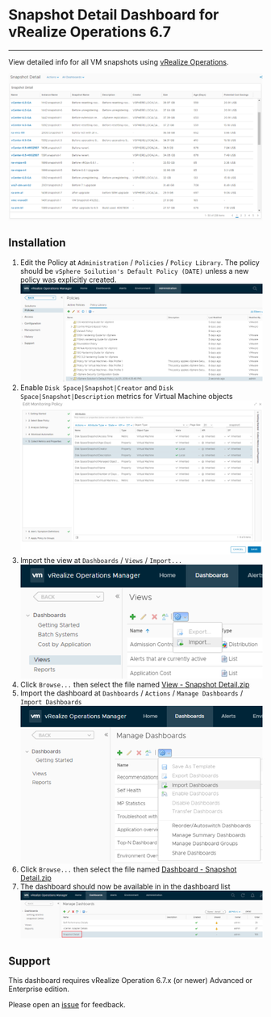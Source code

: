 # Snapshot Detail Dashboard for vRealize Operations 6.7
---------

View detailed info for all VM snapshots using [vRealize Operations](https://www.vmware.com/products/vrealize-operations.html).

![Snapshot Detail](https://raw.githubusercontent.com/notoriousbdg/vrops-dashboard-snapshot_detail/master/Dashboard.png)


## Installation
1. Edit the Policy at `Administration` / `Policies` / `Policy Library`.  The policy should be `vSphere Soilution's Default Policy (DATE)` unless a new policy was explicitly created.
![Policy Library](https://raw.githubusercontent.com/notoriousbdg/vrops-dashboard-snapshot_detail/master/Policy_Library.png)
2. Enable `Disk Space|Snapshot|Creator` and `Disk Space|Snapshot|Description` metrics for Virtual Machine objects
![Policy Metrics](https://raw.githubusercontent.com/notoriousbdg/vrops-dashboard-snapshot_detail/master/Policy_Metrics.png)
3. Import the view at `Dashboards` / `Views` / `Import...`
![Import View](https://raw.githubusercontent.com/notoriousbdg/vrops-dashboard-snapshot_detail/master/Import_View.png)
4. Click `Browse...` then select the file named [View - Snapshot Detail.zip](https://github.com/notoriousbdg/vrops-dashboard-snapshot_detail/raw/master/View%20-%20Snapshot%20Detail.zip)
5. Import the dashboard at `Dashboards` / `Actions` / `Manage Dashboards` / `Import Dashboards`
![Import Dashboard](https://raw.githubusercontent.com/notoriousbdg/vrops-dashboard-snapshot_detail/master/Import_Dashboard.png)
6. Click `Browse...` then select the file named [Dashboard - Snapshot Detail.zip](https://github.com/notoriousbdg/vrops-dashboard-snapshot_detail/raw/master/Dashboard%20-%20Snapshot%20Detail.zip)
7. The dashboard should now be available in in the dashboard list
![Dashboard List](https://raw.githubusercontent.com/notoriousbdg/vrops-dashboard-snapshot_detail/master/Dashboard_List.png)


## Support

This dashboard requires vRealize Operation 6.7.x (or newer) Advanced or Enterprise edition.

Please open an [issue](https://github.com/notoriousbdg/vrops-dashboard-snapshot_detail/issues) for feedback.
